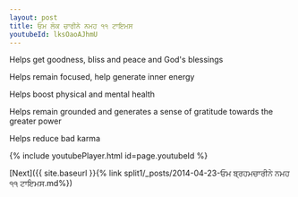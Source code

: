 ```yaml
---
layout: post
title: ਓਮ ਲੋਕ ਚਾਰੀਨੇ ਨਮਹ ੧੧ ਟਾਇਮਸ
youtubeId: lksOaoAJhmU
---
```

 
 
Helps get goodness, bliss and peace and God's blessings
 
Helps remain focused, help generate inner energy 
 
Helps boost physical and mental health 
 
Helps remain grounded and generates a sense of gratitude towards the greater power 
 
Helps reduce bad karma
 
 
 
 


{% include youtubePlayer.html id=page.youtubeId %}
 
[Next]({{ site.baseurl }}{% link  split1/_posts/2014-04-23-ਓਮ ਬ੍ਰਹਮਚਾਰੀਨੇ ਨਮਹ ੧੧ ਟਾਇਮਸ.md%})
 
